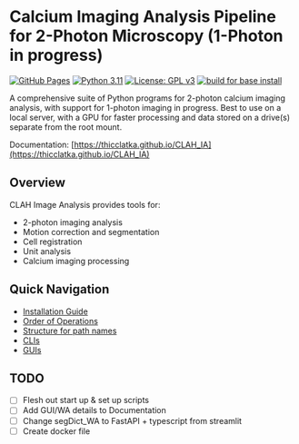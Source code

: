 # Calcium Imaging Analysis Pipeline for 2-Photon Microscopy (1-Photon in progress)

[![GitHub Pages](https://img.shields.io/badge/docs-GitHub%20Pages-blue)](https://thicclatka.github.io/CLAH_IA)
[![Python 3.11](https://img.shields.io/badge/python-3.x-blue.svg)](https://www.python.org/downloads/)
[![License: GPL v3](https://img.shields.io/badge/License-GPLv3-blue.svg)](LICENSE)
[![build for base install](https://github.com/thicclatka/CLAH_IA/actions/workflows/build.yml/badge.svg)](https://github.com/thicclatka/CLAH_IA/actions/workflows/build.yml)

A comprehensive suite of Python programs for 2-photon calcium imaging analysis, with support for 1-photon imaging in progress. Best to use on a local server, with a GPU for faster processing and data stored on a drive(s) separate from the root mount.

Documentation: [https://thicclatka.github.io/CLAH_IA](https://thicclatka.github.io/CLAH_IA)

## Overview

CLAH Image Analysis provides tools for:

- 2-photon imaging analysis
- Motion correction and segmentation
- Cell registration
- Unit analysis
- Calcium imaging processing

## Quick Navigation

- [Installation Guide](docs/1_installation.md)
- [Order of Operations](docs/2_order-of-operations.md)
- [Structure for path names](docs/3_structure-folder-path-names.md)
- [CLIs](docs/CLIs/tifStackFunc.md)
- [GUIs](docs/GUIs/MOCOGUI.md)

## TODO

- [ ] Flesh out start up & set up scripts
- [ ] Add GUI/WA details to Documentation
- [ ] Change segDict_WA to FastAPI + typescript from streamlit
- [ ] Create docker file
